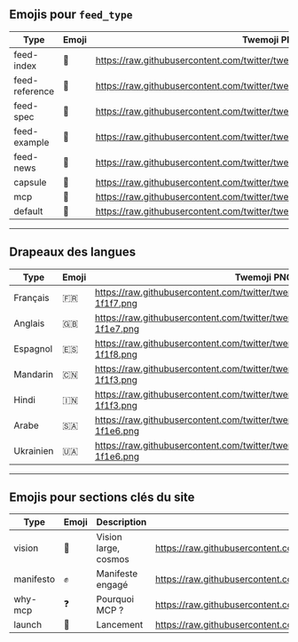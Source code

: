 ## Emojis pour `feed_type`

| Type           | Emoji | Twemoji PNG                                                                 |
| -------------- | ----- | ---------------------------------------------------------------------------- |
| feed-index     | 🧭    | https://raw.githubusercontent.com/twitter/twemoji/master/assets/72x72/1f9ed.png |
| feed-reference | 📎    | https://raw.githubusercontent.com/twitter/twemoji/master/assets/72x72/1f4ce.png |
| feed-spec      | 📜    | https://raw.githubusercontent.com/twitter/twemoji/master/assets/72x72/1f4dc.png |
| feed-example   | 🧪    | https://raw.githubusercontent.com/twitter/twemoji/master/assets/72x72/1f9ea.png |
| feed-news      | 📰    | https://raw.githubusercontent.com/twitter/twemoji/master/assets/72x72/1f4f0.png |
| capsule        | 💊    | https://raw.githubusercontent.com/twitter/twemoji/master/assets/72x72/1f48a.png |
| mcp            | 🤖    | https://raw.githubusercontent.com/twitter/twemoji/master/assets/72x72/1f916.png |
| default        | 🧠    | https://raw.githubusercontent.com/twitter/twemoji/master/assets/72x72/1f9e0.png |

---

## Drapeaux des langues

| Type      | Emoji | Twemoji PNG                                                                   |
| --------- | ----- | ------------------------------------------------------------------------------ |
| Français  | 🇫🇷    | https://raw.githubusercontent.com/twitter/twemoji/master/assets/72x72/1f1eb-1f1f7.png |
| Anglais   | 🇬🇧    | https://raw.githubusercontent.com/twitter/twemoji/master/assets/72x72/1f1ec-1f1e7.png |
| Espagnol  | 🇪🇸    | https://raw.githubusercontent.com/twitter/twemoji/master/assets/72x72/1f1ea-1f1f8.png |
| Mandarin  | 🇨🇳    | https://raw.githubusercontent.com/twitter/twemoji/master/assets/72x72/1f1e8-1f1f3.png |
| Hindi     | 🇮🇳    | https://raw.githubusercontent.com/twitter/twemoji/master/assets/72x72/1f1ee-1f1f3.png |
| Arabe     | 🇸🇦    | https://raw.githubusercontent.com/twitter/twemoji/master/assets/72x72/1f1f8-1f1e6.png |
| Ukrainien | 🇺🇦    | https://raw.githubusercontent.com/twitter/twemoji/master/assets/72x72/1f1fa-1f1e6.png |

---

## Emojis pour sections clés du site

| Type      | Emoji | Description          | Twemoji PNG                                                                 |
| --------- | ----- | -------------------- | ---------------------------------------------------------------------------- |
| vision    | 🌌    | Vision large, cosmos | https://raw.githubusercontent.com/twitter/twemoji/master/assets/72x72/1f30c.png |
| manifesto | ✊     | Manifeste engagé     | https://raw.githubusercontent.com/twitter/twemoji/master/assets/72x72/270a.png  |
| why-mcp   | ❓     | Pourquoi MCP ?       | https://raw.githubusercontent.com/twitter/twemoji/master/assets/72x72/2753.png |
| launch    | 🚀    | Lancement            | https://raw.githubusercontent.com/twitter/twemoji/master/assets/72x72/1f680.png |
